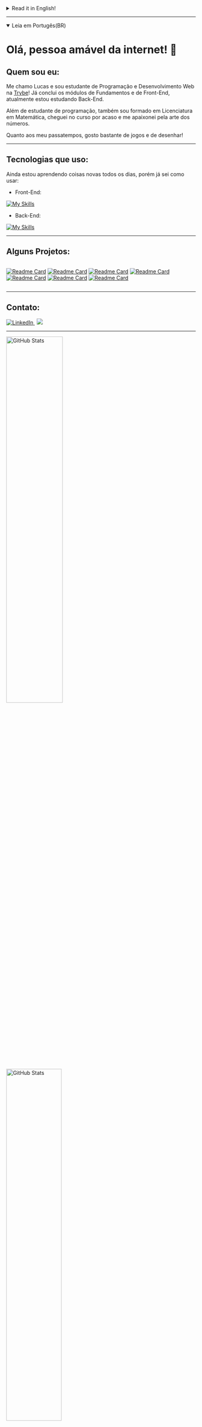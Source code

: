 <details>
  <summary>Read it in English!</summary>
  
  # Hello there! 👋

  ## About me
  My name is Lucas and Im a student of Web Development at [Trybe](https://www.betrybe.com/)
  Already finished Fundamentals and Front End modules, and I'm currently studying Back-end!

  Besides programing, I also have a Math Degree.

  My hobbies are playing games and drawing (poorly).

</details>

---
<details open>
  <summary>Leia em Portugês(BR)</summary>
  
# Olá, pessoa amável da internet! 👋

## Quem sou eu:
Me chamo Lucas e sou estudante de Programação e Desenvolvimento Web na [Trybe](https://www.betrybe.com/)!
Já conclui os módulos de Fundamentos e de Front-End, atualmente estou estudando Back-End.

Além de estudante de programação, também sou formado em Licenciatura em Matemática, cheguei no curso por acaso e me apaixonei pela arte dos números.

Quanto aos meu passatempos, gosto bastante de jogos e de desenhar!

</details>

---
## Tecnologias que uso:
Ainda estou aprendendo coisas novas todos os dias, porém já sei como usar:
 - Front-End:
 
[![My Skills](https://skillicons.dev/icons?i=js,html,css,react,redux,jest)](https://skillicons.dev)

- Back-End:

[![My Skills](https://skillicons.dev/icons?i=docker,mysql,nodejs)](https://skillicons.dev)

---
  ## Alguns Projetos:
<div style="display: flex;">

  [![Readme Card](https://github-readme-stats.vercel.app/api/pin/?username=Lucas-Dalbo&repo=wallet-project&theme=codeSTACKr&border_color=ffffff)](https://github.com/Lucas-Dalbo/wallet-project)
  [![Readme Card](https://github-readme-stats.vercel.app/api/pin/?username=Lucas-Dalbo&repo=music-app-trybetunes&theme=codeSTACKr&border_color=ffffff)](https://github.com/Lucas-Dalbo/music-app-trybetunes)
  [![Readme Card](https://github-readme-stats.vercel.app/api/pin/?username=Lucas-Dalbo&repo=trivia-project&theme=codeSTACKr&border_color=ffffff)](https://github.com/Lucas-Dalbo/trivia-project)
  [![Readme Card](https://github-readme-stats.vercel.app/api/pin/?username=Lucas-Dalbo&repo=sw-planets-project&theme=codeSTACKr&border_color=ffffff)](https://github.com/Lucas-Dalbo/sw-planets-project)
  [![Readme Card](https://github-readme-stats.vercel.app/api/pin/?username=Lucas-Dalbo&repo=app-receitas&theme=codeSTACKr&border_color=ffffff)](https://github.com/Lucas-Dalbo/app-receitas)
  [![Readme Card](https://github-readme-stats.vercel.app/api/pin/?username=Lucas-Dalbo&repo=sql-one-for-all&theme=codeSTACKr&border_color=ffffff)](https://github.com/Lucas-Dalbo/sql-one-for-all)
    [![Readme Card](https://github-readme-stats.vercel.app/api/pin/?username=Lucas-Dalbo&repo=blogs-api&theme=codeSTACKr&border_color=ffffff)](https://github.com/Lucas-Dalbo/blogs-api)

</div>

---
## Contato:
<div>
  <a href="https://www.linkedin.com/in/lucasdalbofernandes/"
  style="margin-right: 5px">
    <img alt="LinkedIn" src="https://img.shields.io/badge/LinkedIn-0077B5?style=for-the-badge&logo=linkedin&logoColor=white"/>
  </a>
  <a href = "mailto:dalbo.lucas@gmail.com"
  style="margin-right: 5px">
    <img src="https://img.shields.io/badge/Gmail-D14836?style=for-the-badge&logo=gmail&logoColor=white" target="_blank" />
  </a>
</div>

---
<div>
  <img src="https://github-readme-stats.vercel.app/api?username=Lucas-Dalbo&show_icons=true&theme=codeSTACKr&border_color=ffffff"
    alt="GitHub Stats"
    style="width: 50%; min-width: 300px;" />
  <img src="https://github-readme-stats.vercel.app/api/top-langs/?username=Lucas-Dalbo&layout=compact&theme=codeSTACKr&border_color=ffffff"
    alt="GitHub Stats"
    style="width: 49%; min-width: 300px;" />
</div>
